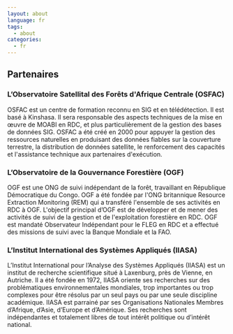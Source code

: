 ```yaml
---
layout: about
language: fr
tags:
  - about
categories:
  - fr
---
```

## Partenaires

### L’Observatoire Satellital des Forêts d'Afrique Centrale (OSFAC)
OSFAC est un centre de formation reconnu en SIG et en télédétection. Il est basé à Kinshasa. Il sera responsable des aspects techniques de la mise en œuvre de MOABI en RDC, et plus particulièrement de la gestion des bases de données SIG. OSFAC a été créé en 2000 pour appuyer la gestion des ressources naturelles en produisant des données fiables sur la couverture terrestre, la distribution de données satellite, le renforcement des capacités et l'assistance technique aux partenaires d'exécution.


### L’Observatoire de la Gouvernance Forestière (OGF)
OGF est une ONG de suivi indépendant de la forêt, travaillant en République Démocratique du Congo. OGF a été fondée par l'ONG britannique Resource Extraction Monitoring (REM) qui a transféré l'ensemble de ses activités en RDC à OGF. L'objectif principal d’OGF est de développer et de mener des activités de suivi de la gestion et de l'exploitation forestière en RDC. OGF est mandaté Observateur Indépendant pour le FLEG en RDC et a effectué des missions de suivi avec la Banque Mondiale et la FAO.


### L’Institut International des Systèmes Appliqués (IIASA)
L’Institut International pour l’Analyse des Systèmes Appliqués (IIASA) est un institut de recherche scientifique situé à Laxenburg, près de Vienne, en Autriche. Il a été fondée en 1972, IIASA oriente ses recherches sur des problématiques environnementales mondiales, trop importantes ou trop complexes pour être résolus par un seul pays ou par une seule discipline académique. IIASA est parrainé par ses Organisations Nationales Membres d’Afrique, d’Asie, d’Europe et d’Amérique. Ses recherches sont indépendantes et totalement libres de tout intérêt politique ou d’intérêt national.
